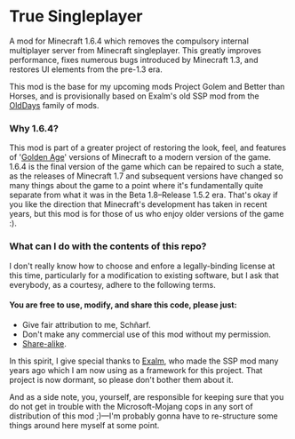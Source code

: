# True Singleplayer
A mod for Minecraft 1.6.4 which removes the compulsory internal multiplayer server from Minecraft singleplayer. This greatly improves performance, fixes numerous bugs introduced by Minecraft 1.3, and restores UI elements from the pre-1.3 era.

This mod is the base for my upcoming mods Project Golem and Better than Horses, and is provisionally based on Exalm's old SSP mod from the [OldDays](https://github.com/Exalm/Minecraft-mods) family of mods.

### Why 1.6.4?
This mod is part of a greater project of restoring the look, feel, and features of '[Golden Age](https://www.reddit.com/r/GoldenAgeMinecraft/)' versions of Minecraft to a modern version of the game. 1.6.4 is the final version of the game which can be repaired to such a state, as the releases of Minecraft 1.7 and subsequent versions have changed so many things about the game to a point where it's fundamentally quite separate from what it was in the Beta 1.8–Release 1.5.2 era. That's okay if you like the direction that Minecraft's development has taken in recent years, but this mod is for those of us who enjoy older versions of the game :).

### What can I do with the contents of this repo?
I don't really know how to choose and enfore a legally-binding license at this time, particularly for a modification to existing software, but I ask that everybody, as a courtesy, adhere to the following terms.

#### You are free to use, modify, and share this code, please just:
- Give fair attribution to me, Schñarf.
- Don't make any commercial use of this mod without my permission.
- [Share-alike](https://en.wikipedia.org/wiki/Share-alike).

In this spirit, I give special thanks to [Exalm](https://github.com/Exalm), who made the SSP mod many years ago which I am now using as a framework for this project. That project is now dormant, so please don't bother them about it.

And as a side note, you, yourself, are responsible for keeping sure that you do not get in trouble with the Microsoft-Mojang cops in any sort of distribution of this mod ;)—I'm probably gonna have to re-structure some things around here myself at some point.
